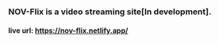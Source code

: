 ### NOV-Flix is a video streaming site[In development].
#### live url: https://nov-flix.netlify.app/
